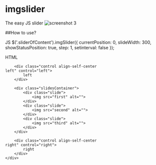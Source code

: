 # imgslider
The easy JS slider 
![screenshot 3](https://user-images.githubusercontent.com/4545581/30478166-92b20664-9a18-11e7-8789-fba35cc02197.png)

##How to use?

JS
$('.sliderOfContent').imgSlider({
    currentPosition: 0,
    slideWidth:  300,
    showStatusPosition: true,
    step: 1, 
    setinterval: false
});	


HTML

<div class="sliderOfContent" style="width: 300px;"> 

		<div class="control align-self-center left" control="left">
			left
		</div>
 
		<div class="slidesContainer">
			<div class="slide">
				<img src="first" alt=""> 
			</div>
			<div class="slide">
				<img src="second" alt=""> 
			</div> 
			<div class="slide">
				<img src="third" alt=""> 
			</div>
		</div>

		<div class="control align-self-center right" control="right"> 
			right
		</div>
	</div>
